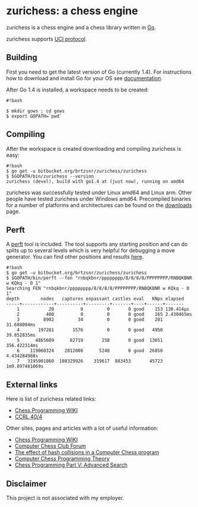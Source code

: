 # zurichess: a chess engine

zurichess is a chess engine and a chess library written in [Go](http://golang).

zurichess supports [UCI protocol](http://wbec-ridderkerk.nl/html/UCIProtocol.html).


## Building

First you need to get the latest version of Go (currently 1.4).
For instructions how to download and install Go for your OS see
[documentation](https://golang.org/doc/install).

After Go 1.4 is installed, a workspace needs to be created:

```
#!bash

$ mkdir gows ; cd gows
$ export GOPATH=`pwd`
```

## Compiling

After the workspace is created downloading and compiling zurichess is easy:

```
#!bash
$ go get -u bitbucket.org/brtzsnr/zurichess/zurichess
$ $GOPATH/bin/zurichess --version
zurichess (devel), build with go1.4 at (just now), running on amd64
```

zurichess was successfully tested under Linux amd64 and Linux arm. Other people have tested zurichess under Windows amd64. Precompiled binaries for a number of platforms and architectures can be found on the [downloads](https://bitbucket.org/brtzsnr/zurichess/downloads) page.

## Perft

A [perft](https://chessprogramming.wikispaces.com/Perft) tool is included. The tool supports any starting position and can do splits up to several levels which is very helpful for debugging a move generator. You can find other positions and results [here](http://www.10x8.net/chess/PerfT.html).

```
#!bash
$ go get -u bitbucket.org/brtzsnr/zurichess/zurichess
$ $GOPATH/bin/perft --fen "rnbqkbnr/pppppppp/8/8/8/8/PPPPPPPP/RNBQKBNR w KQkq - 0 1"
Searching FEN "rnbqkbnr/pppppppp/8/8/8/8/PPPPPPPP/RNBQKBNR w KQkq - 0 1"
depth        nodes   captures enpassant castles eval   KNps elapsed
-----+------------+----------+---------+-------+----+------+-------
    1           20          0         0       0 good    153 130.414µs
    2          400          0         0       0 good    165 2.430465ms
    3         8902         34         0       0 good    281 31.688094ms
    4       197281       1576         0       0 good   4950 39.852835ms
    5      4865609      82719       258       0 good  13651 356.422314ms
    6    119060324    2812008      5248       0 good  26850 4.434284988s
    7   3195901860  108329926    319617  883453       45723 1m9.897481069s
```

## External links

Here is list of zurichess related links:

* [Chess Programming WIKI](http://chessprogramming.wikispaces.com/Zurichess)
* [CCRL 40/4](http://www.computerchess.org.uk/ccrl/404/cgi/engine_details.cgi?print=Details&eng=Zurichess%20150116)

Other sites, pages and articles with a lot of useful information:

* [Chess Programming WIKI](http://chessprogramming.wikispaces.com)
* [Computer Chess Club Forum](http://talkchess.com/forum/index.php)
* [The effect of hash collisions in a Computer Chess program](https://cis.uab.edu/hyatt/collisions.html)
* [Computer Chess Programming Theory](http://www.frayn.net/beowulf/theory.html)
* [Chess Programming Part V: Advanced Search](http://www.gamedev.net/page/resources/_/technical/artificial-intelligence/chess-programming-part-v-advanced-search-r1197)

## Disclaimer

This project is not associated with my employer.